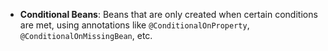 - **Conditional Beans**: Beans that are only created when certain conditions are met, using annotations like `@ConditionalOnProperty`, `@ConditionalOnMissingBean`, etc.